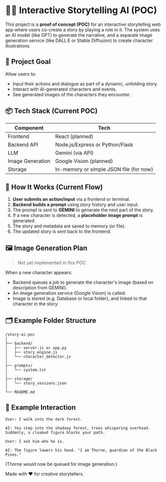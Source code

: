 # 🧙‍♂️ Interactive Storytelling AI (POC)

This project is a **proof of concept (POC)** for an interactive storytelling web app where users co-create a story by playing a role in it. The system uses an AI model (like GPT) to generate the narrative, and a separate image generation service (like DALL·E or Stable Diffusion) to create character illustrations.

## 🎯 Project Goal

Allow users to:
- Input their actions and dialogue as part of a dynamic, unfolding story.
- Interact with AI-generated characters and events.
- See generated images of the characters they encounter.

## 📦 Tech Stack (Current POC)

| Component | Tech |
|----------|------|
| Frontend | React (planned) |
| Backend API | Node.js/Express or Python/Flask |
| LLM | Gemini (via API) |
| Image Generation | Google Vision (planned) |
| Storage | In-memory or simple JSON file (for now) |

## 🧠 How It Works (Current Flow)

1. **User submits an action/input** via a frontend or terminal.
2. **Backend builds a prompt** using story history and user input.
3. The prompt is sent to **GEMINI** to generate the next part of the story.
4. If a new character is detected, a **placeholder image prompt** is generated.
5. The story and metadata are saved to memory (or file).
6. The updated story is sent back to the frontend.

## 🖼 Image Generation Plan

> Not yet implemented in this POC

When a new character appears:
- Backend queues a job to generate the character's image (based on description from GEMINI).
- An image generation service (Google Vision) is called.
- Image is stored (e.g. Database or local folder), and linked to that character in the story.

## 🗂 Example Folder Structure

```
/story-ai-poc
│
├── backend/
│   ├── server.js or app.py
│   ├── story_engine.js
│   └── character_detector.js
│
├── prompts/
│   └── system.txt
│
├── storage/
│   └── story_sessions.json
│
└── README.md
```

## 🧪 Example Interaction

```
User: I walk into the dark forest.

AI: You step into the shadowy forest, trees whispering overhead. Suddenly, a cloaked figure blocks your path.

User: I ask him who he is.

AI: The figure lowers his hood. "I am Thorne, guardian of the Black Pines."
```

(Thorne would now be queued for image generation.)


Made with ❤️ for creative storytellers.
